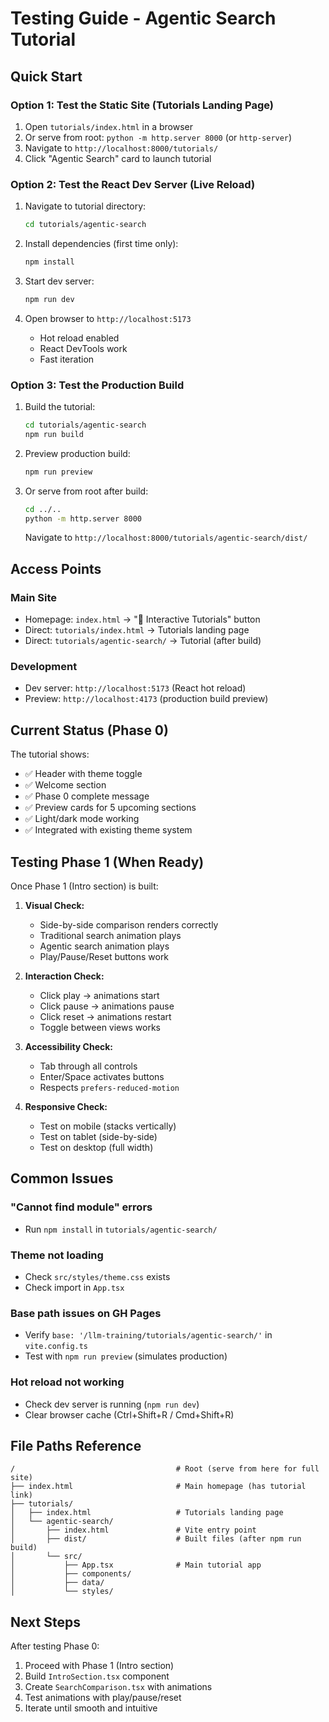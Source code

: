 # Testing Guide - Agentic Search Tutorial

## Quick Start

### Option 1: Test the Static Site (Tutorials Landing Page)
1. Open `tutorials/index.html` in a browser
2. Or serve from root: `python -m http.server 8000` (or `http-server`)
3. Navigate to `http://localhost:8000/tutorials/`
4. Click "Agentic Search" card to launch tutorial

### Option 2: Test the React Dev Server (Live Reload)
1. Navigate to tutorial directory:
   ```bash
   cd tutorials/agentic-search
   ```

2. Install dependencies (first time only):
   ```bash
   npm install
   ```

3. Start dev server:
   ```bash
   npm run dev
   ```

4. Open browser to `http://localhost:5173`
   - Hot reload enabled
   - React DevTools work
   - Fast iteration

### Option 3: Test the Production Build
1. Build the tutorial:
   ```bash
   cd tutorials/agentic-search
   npm run build
   ```

2. Preview production build:
   ```bash
   npm run preview
   ```

3. Or serve from root after build:
   ```bash
   cd ../..
   python -m http.server 8000
   ```
   Navigate to `http://localhost:8000/tutorials/agentic-search/dist/`

## Access Points

### Main Site
- Homepage: `index.html` → "🤖 Interactive Tutorials" button
- Direct: `tutorials/index.html` → Tutorials landing page
- Direct: `tutorials/agentic-search/` → Tutorial (after build)

### Development
- Dev server: `http://localhost:5173` (React hot reload)
- Preview: `http://localhost:4173` (production build preview)

## Current Status (Phase 0)

The tutorial shows:
- ✅ Header with theme toggle
- ✅ Welcome section
- ✅ Phase 0 complete message
- ✅ Preview cards for 5 upcoming sections
- ✅ Light/dark mode working
- ✅ Integrated with existing theme system

## Testing Phase 1 (When Ready)

Once Phase 1 (Intro section) is built:

1. **Visual Check:**
   - Side-by-side comparison renders correctly
   - Traditional search animation plays
   - Agentic search animation plays
   - Play/Pause/Reset buttons work

2. **Interaction Check:**
   - Click play → animations start
   - Click pause → animations pause
   - Click reset → animations restart
   - Toggle between views works

3. **Accessibility Check:**
   - Tab through all controls
   - Enter/Space activates buttons
   - Respects `prefers-reduced-motion`

4. **Responsive Check:**
   - Test on mobile (stacks vertically)
   - Test on tablet (side-by-side)
   - Test on desktop (full width)

## Common Issues

### "Cannot find module" errors
- Run `npm install` in `tutorials/agentic-search/`

### Theme not loading
- Check `src/styles/theme.css` exists
- Check import in `App.tsx`

### Base path issues on GH Pages
- Verify `base: '/llm-training/tutorials/agentic-search/'` in `vite.config.ts`
- Test with `npm run preview` (simulates production)

### Hot reload not working
- Check dev server is running (`npm run dev`)
- Clear browser cache (Ctrl+Shift+R / Cmd+Shift+R)

## File Paths Reference

```
/                                    # Root (serve from here for full site)
├── index.html                       # Main homepage (has tutorial link)
├── tutorials/
│   ├── index.html                   # Tutorials landing page
│   └── agentic-search/
│       ├── index.html               # Vite entry point
│       ├── dist/                    # Built files (after npm run build)
│       └── src/
│           ├── App.tsx              # Main tutorial app
│           ├── components/
│           ├── data/
│           └── styles/
```

## Next Steps

After testing Phase 0:
1. Proceed with Phase 1 (Intro section)
2. Build `IntroSection.tsx` component
3. Create `SearchComparison.tsx` with animations
4. Test animations with play/pause/reset
5. Iterate until smooth and intuitive
